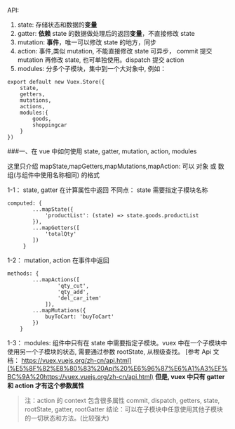 API:

 1. state: 存储状态和数据的**变量**
 2. gatter: **依赖** state 的数据做处理后的返回**变量**，不直接修改 state
 3. mutation: **事件**，唯一可以修改 state 的地方，同步
 4. action: 事件,类似 mutation, 不能直接修改 state 可异步， commit 提交 mutation 再修改 state, 也可单独使用。dispatch 提交 action
 5. modules: 分多个子模块，集中到一个大对象中, 例如：
```
export default new Vuex.Store({
	state,
	getters,
	mutations,
	actions,
	modules:{
		goods,
		shoppingcar
	}
})
```

###一、在 vue 中如何使用 state, gatter, mutation, action, modules

这里只介绍 mapState,mapGetters,mapMutations,mapAction: 可以 对象 或 数组(与组件中使用名称相同) 的格式

 1-1： state, gatter 在计算属性中返回
	 不同点： state 需要指定子模块名称
	 

```
computed: {
   	    ...mapState({
   	  		'productList': (state) => state.goods.productList 
   	    }),
   	    ...mapGetters([
			'totalQty'
	    ])
	 }
```
  1-2： mutation, action 在事件中返回
```
methods: {
		...mapActions([
				'qty_cut',
				'qty_add',
				'del_car_item'
			]),
		...mapMutations({
			buyToCart: 'buyToCart'
		}) 
	}
```
1-3： modules: 组件中只有在 state 中需要指定子模块。vuex 中在一个子模块中使用另一个子模块的状态, 需要通过参数 rootState, 从根级查找。
[参考 Api 文档： https://vuex.vuejs.org/zh-cn/api.html](%E5%8F%82%E8%80%83%20Api%20%E6%96%87%E6%A1%A3%EF%BC%9A%20https://vuex.vuejs.org/zh-cn/api.html)
 **但是, vuex 中只有 gatter 和 action 才有这个参数属性**
>注：action 的 context 包含很多属性 commit, dispatch, getters, state, rootState, gatter, rootGatter
	结论：可以在子模块中任意使用其他子模块的一切状态和方法。(比较强大)
	


   

